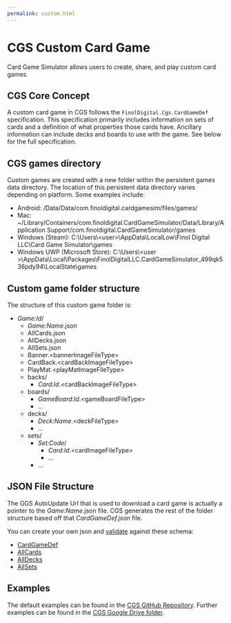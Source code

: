 ```yaml
---
permalink: custom.html
---
```


# CGS Custom Card Game
Card Game Simulator allows users to create, share, and play custom card games.

## CGS Core Concept
A custom card game in CGS follows the `FinolDigital.Cgs.CardGameDef` specification. 
This specification primarily includes information on sets of cards and a definition of what properties those cards have. 
Ancillary information can include decks and boards to use with the game. 
See below for the full specification.

## CGS games directory
Custom games are created with a new folder within the persistent games data directory. 
The location of this persistent data directory varies depending on platform. 
Some examples include:
- Android: /Data/Data/com.finoldigital.cardgamesim/files/games/
- Mac: ~/Library/Containers/com.finoldigital.CardGameSimulator/Data/Library/Application Support/com.finoldigital.CardGameSimulator/games
- Windows (Steam): C:\Users\\<user\>\AppData\LocalLow\Finol Digital LLC\Card Game Simulator\games
- Windows UWP (Microsoft Store): C:\Users\\<user \>\AppData\Local\Packages\FinolDigitalLLC.CardGameSimulator_499qk536pdy94\LocalState\games

## Custom game folder structure
The structure of this custom game folder is:
- *Game:Id*/
  - *Game:Name*.json
  - AllCards.json
  - AllDecks.json
  - AllSets.json
  - Banner.\<bannerImageFileType\>
  - CardBack.\<cardBackImageFileType\>
  - PlayMat.\<playMatImageFileType\>
  - backs/
    * *Card:Id*.\<cardBackImageFileType\>
  - boards/
    * *GameBoard:Id*.\<gameBoardFileType\>
    * ...
  - decks/
    * *Deck:Name*.\<deckFileType\>
    * ...
  - sets/
    * *Set:Code*/
      * *Card:Id*.\<cardImageFileType\>
      * ...
    * ...

## JSON File Structure
The GGS AutoUpdate Url that is used to download a card game is actually a pointer to the *Game:Name*.json file. 
CGS generates the rest of the folder structure based off that *CardGameDef.json* file. 

You can create your own json and [validate](https://www.jsonschemavalidator.net/) against these schema:
- [CardGameDef](https://github.com/finol-digital/FinolDigital.Cgs.CardGameDef/blob/main/schema/CardGameDef.json)
- [AllCards](https://github.com/finol-digital/FinolDigital.Cgs.CardGameDef/blob/main/schema/AllCards.json)
- [AllDecks](https://github.com/finol-digital/FinolDigital.Cgs.CardGameDef/blob/main/schema/AllDecks.json)
- [AllSets](https://github.com/finol-digital/FinolDigital.Cgs.CardGameDef/blob/main/schema/AllSets.json)

## Examples
The default examples can be found in the [CGS GitHub Repository](https://github.com/finol-digital/Card-Game-Simulator/tree/develop/docs/games).
Further examples can be found in the [CGS Google Drive folder](https://drive.google.com/open?id=1kVms-_CXRw1e4Ob18fRkS84MN_cxQGF5).
